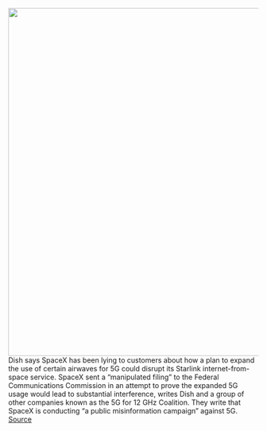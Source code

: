 <img src='https://cdn.vox-cdn.com/thumbor/naI_YNVGUohsI77xzI0U1-v9aiw=/0x0:3000x2000/1200x800/filters:focal(1260x760:1740x1240)/cdn.vox-cdn.com/uploads/chorus_image/image/71059190/acastro_STK052_02.0.jpg' width='700px' /><br/>
Dish says SpaceX has been lying to customers about how a plan to expand the use of certain airwaves for 5G could disrupt its Starlink internet-from-space service. SpaceX sent a “manipulated filing” to the Federal Communications Commission in an attempt to prove the expanded 5G usage would lead to substantial interference, writes Dish and a group of other companies known as the 5G for 12 GHz Coalition. They write that SpaceX is conducting “a public misinformation campaign” against 5G.
<a href='https://www.theverge.com/2022/7/7/23198523/dish-spacex-starlink-5g-12ghz-argument-manipulated-tests'> Source <a/>